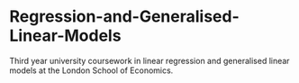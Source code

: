 # Regression-and-Generalised-Linear-Models
Third year university coursework in linear regression and generalised linear models at the London School of Economics.
